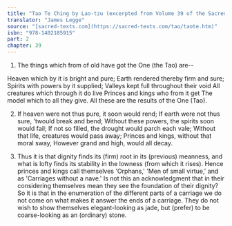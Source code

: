 ```yaml
---
title: "Tao Te Ching by Lao-tzu (excerpted from Volume 39 of the Sacred Books of the East.)"
translator: "James Legge"
source: "[sacred-texts.com](https://sacred-texts.com/tao/taote.htm)"
isbn: "978-1402185915"
part: 2
chapter: 39
---
```

1. The things which from of old have got the One (the Tao) are--

Heaven which by it is bright and pure; 
Earth rendered thereby firm and sure; 
Spirits with powers by it supplied; 
Valleys kept full throughout their void 
All creatures which through it do live 
Princes and kings who from it get 
The model which to all they give. All these are the results of the
One (Tao). 

2. If heaven were not thus pure, it soon would rend; 
If earth were not thus sure, 'twould break and bend; 
Without these powers, the spirits soon would fail; 
If not so filled, the drought would parch each vale; 
Without that life, creatures would pass away; 
Princes and kings, without that moral sway, 
However grand and high, would all decay. 

3. Thus it is that dignity finds its (firm) root in its (previous)
meanness, and what is lofty finds its stability in the lowness (from
which it rises). Hence princes and kings call themselves 'Orphans,'
'Men of small virtue,' and as 'Carriages without a nave.' Is not this
an acknowledgment that in their considering themselves mean they see
the foundation of their dignity? So it is that in the enumeration
of the different parts of a carriage we do not come on what makes
it answer the ends of a carriage. They do not wish to show themselves
elegant-looking as jade, but (prefer) to be coarse-looking as an (ordinary)
stone.
